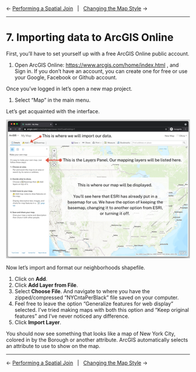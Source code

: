 ← [Performing a Spatial Join](06-performing-a-spatial-join.md)&nbsp;&nbsp;&nbsp;|&nbsp;&nbsp;&nbsp;[Changing the Map Style](08-changing-the-map-style.md) →

---

# 7. Importing data to ArcGIS Online

First, you’ll have to set yourself up with a free ArcGIS Online public account.

1. Open ArcGIS Online: https://www.arcgis.com/home/index.html , and Sign in. If you don’t have an account, you can create one for free or use your Google, Facebook or Github account.

Once you’ve logged in let’s open a new map project. 

1. Select “Map” in the main menu.

Let’s get acquainted with the interface. 

![ArcGISOnline Interface](../images/arcgisinterface.png)

Now let’s import and format our neighborhoods shapefile.

1. Click on **Add**.
2. Click **Add Layer from File**. 
3. Select **Choose File**. And navigate to where you have the zipped/compressed “NYCntaPerBlack” file saved on your computer.
4. Feel free to leave the option “Generalize features for web display” selected. I’ve tried making maps with both this option and “Keep original features” and I’ve never noticed any difference. 
 5. Click **Import Layer**.

You should now see something that looks like a map of New York City, colored in by the Borough or another attribute. ArcGIS automatically selects an attribute to use to show on the map.

---

← [Performing a Spatial Join](06-performing-a-spatial-join.md)&nbsp;&nbsp;&nbsp;|&nbsp;&nbsp;&nbsp;[Changing the Map Style](08-changing-the-map-style.md) →